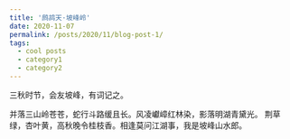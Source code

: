```yaml
---
title: '鹧鸪天·坡峰岭'
date: 2020-11-07
permalink: /posts/2020/11/blog-post-1/
tags:
  - cool posts
  - category1
  - category2
---
```

三秋时节，会友坡峰，有词记之。

并落三山岭苍苍，蛇行斗路缓且长。风凌巘嶂红林染，影落明湖青黛光。
荆草绿，杏叶黄，高秋晚令桂枝香。相逢莫问江湖事，我是坡峰山水郎。
